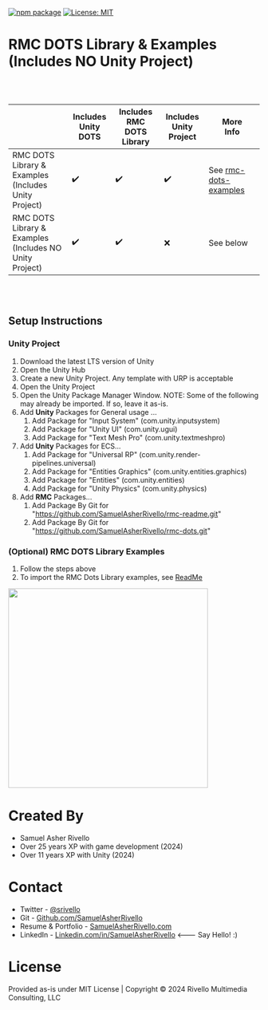 [![npm package](https://img.shields.io/npm/v/com.rmc.rmc-dots)](https://www.npmjs.com/package/com.rmc.rmc-dots)
[![License: MIT](https://img.shields.io/badge/License-MIT-green.svg)](https://opensource.org/licenses/MIT)

# RMC DOTS Library & Examples<BR>(Includes **NO** Unity Project)
<BR>
<BR>

|                                                            | Includes<BR>Unity DOTS | Includes<BR>RMC DOTS Library   | Includes<BR>Unity Project  | More<BR>Info  |
|------------------------------------------------------------|------------------------|--------------------------------|----------------------------|---------------|
| RMC DOTS Library & Examples<BR>(Includes Unity Project)    | ✔️                     | ✔️                            | ✔️                         | See [rmc-dots-examples](https://github.com/SamuelAsherRivello/rmc-dots-examples/)     |
| RMC DOTS Library & Examples<BR>(Includes NO Unity Project) | ✔️                     | ✔️                            | ❌                         | See below    |

<BR>
<BR>

## Setup Instructions

### Unity Project 

1. Download the latest LTS version of Unity
1. Open the Unity Hub
1. Create a new Unity Project. Any template with URP is acceptable
1. Open the Unity Project
1. Open the Unity Package Manager Window. NOTE: Some of the following may already be imported. If so, leave it as-is.
1. Add **Unity** Packages for General usage ...
    1. Add Package for "Input System" (com.unity.inputsystem)
    1. Add Package for "Unity UI" (com.unity.ugui)
    1. Add Package for "Text Mesh Pro" (com.unity.textmeshpro)
1. Add **Unity** Packages for ECS...
    1. Add Package for "Universal RP" (com.unity.render-pipelines.universal)
    1. Add Package for "Entities Graphics" (com.unity.entities.graphics)
    1. Add Package for "Entities" (com.unity.entities)
    1. Add Package for "Unity Physics" (com.unity.physics)
1. Add **RMC** Packages...
    1. Add Package By Git for "https://github.com/SamuelAsherRivello/rmc-readme.git"
    1. Add Package By Git for "https://github.com/SamuelAsherRivello/rmc-dots.git"

### (Optional) RMC DOTS Library Examples
1. Follow the steps above
1. To import the RMC Dots Library examples, see [ReadMe](https://github.com/SamuelAsherRivello/rmc-dots-examples/blob/main/Unity/Assets/ReadMe.txt)

<img src="https://media.githubusercontent.com/media/SamuelAsherRivello/rmc-dots/486cbed228c68b64493305ee12d7faa39a2fbc98/RMC%20DOTS/Documentation/Images/rmc-dots-examples-screenshot.jpg" width = "400px" />


Created By
=============

- Samuel Asher Rivello 
- Over 25 years XP with game development (2024)
- Over 11 years XP with Unity (2024)

Contact
=============

- Twitter - <a href="https://twitter.com/srivello/">@srivello</a>
- Git - <a href="https://github.com/SamuelAsherRivello/">Github.com/SamuelAsherRivello</a>
- Resume & Portfolio - <a href="http://www.SamuelAsherRivello.com">SamuelAsherRivello.com</a>
- LinkedIn - <a href="https://Linkedin.com/in/SamuelAsherRivello">Linkedin.com/in/SamuelAsherRivello</a> <--- Say Hello! :)


License
=============

Provided as-is under MIT License | Copyright © 2024 Rivello Multimedia Consulting, LLC




